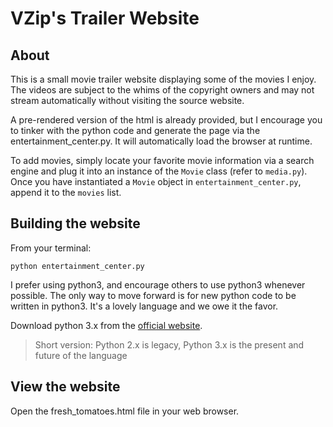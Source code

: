 # VZip's Trailer Website

## About

This is a small movie trailer website displaying some of the movies I enjoy. The videos are subject to the whims of
the copyright owners and may not stream automatically without visiting the source website.

A pre-rendered version of the html is already provided, but I encourage you to tinker with the python code and generate
the page via the entertainment_center.py. It will automatically load the browser at runtime.

To add movies, simply locate your favorite movie information via a search engine and plug it into an instance of the `Movie`
class (refer to `media.py`). Once you have instantiated a `Movie` object in `entertainment_center.py`, append it to the `movies` list.

## Building the website

From your terminal:
```
python entertainment_center.py
```

I prefer using python3, and encourage others to use python3 whenever possible. The only way to move forward is for new
python code to be written in python3. It's a lovely language and we owe it the favor.

Download python 3.x from the [official website](https://www.python.org/downloads/).

> Short version: Python 2.x is legacy, Python 3.x is the present and future of the language

## View the website

Open the fresh_tomatoes.html file in your web browser.